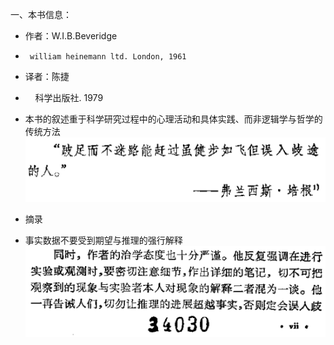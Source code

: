 一、本书信息：  
* 作者：W.I.B.Beveridge  
*      william heinemann ltd. London, 1961  
* 译者：陈捷  
*      科学出版社. 1979  

* 本书的叙述重于科学研究过程中的心理活动和具体实践、而非逻辑学与哲学的传统方法  
![photo](/books/2018040607-TheArtOfScientificInvestigation/photo/001.png)

* 摘录  
* 事实数据不要受到期望与推理的强行解释  
![photo](/books/2018040607-TheArtOfScientificInvestigation/photo/002.png)

